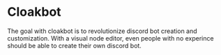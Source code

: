 # Cloakbot

The goal with cloakbot is to revolutionize discord bot creation and customization. With a visual node editor, even people with no experince should be able to create their own discord bot.
